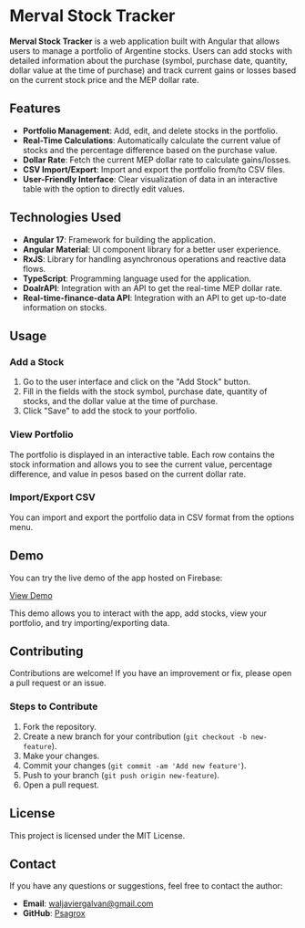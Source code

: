 # Merval Stock Tracker

**Merval Stock Tracker** is a web application built with Angular that allows users to manage a portfolio of Argentine stocks. Users can add stocks with detailed information about the purchase (symbol, purchase date, quantity, dollar value at the time of purchase) and track current gains or losses based on the current stock price and the MEP dollar rate.

## Features

- **Portfolio Management**: Add, edit, and delete stocks in the portfolio.
- **Real-Time Calculations**: Automatically calculate the current value of stocks and the percentage difference based on the purchase value.
- **Dollar Rate**: Fetch the current MEP dollar rate to calculate gains/losses.
- **CSV Import/Export**: Import and export the portfolio from/to CSV files.
- **User-Friendly Interface**: Clear visualization of data in an interactive table with the option to directly edit values.

## Technologies Used

- **Angular 17**: Framework for building the application.
- **Angular Material**: UI component library for a better user experience.
- **RxJS**: Library for handling asynchronous operations and reactive data flows.
- **TypeScript**: Programming language used for the application.
- **DoalrAPI**: Integration with an API to get the real-time MEP dollar rate.
- **Real-time-finance-data API**: Integration with an API to get up-to-date information on stocks.

## Usage

### Add a Stock

1. Go to the user interface and click on the "Add Stock" button.
2. Fill in the fields with the stock symbol, purchase date, quantity of stocks, and the dollar value at the time of purchase.
3. Click "Save" to add the stock to your portfolio.

### View Portfolio

The portfolio is displayed in an interactive table. Each row contains the stock information and allows you to see the current value, percentage difference, and value in pesos based on the current dollar rate.

### Import/Export CSV

You can import and export the portfolio data in CSV format from the options menu.

## Demo

You can try the live demo of the app hosted on Firebase:

[View Demo](https://merval-stock-tracker.firebaseapp.com/)

This demo allows you to interact with the app, add stocks, view your portfolio, and try importing/exporting data.


## Contributing

Contributions are welcome! If you have an improvement or fix, please open a pull request or an issue.

### Steps to Contribute

1. Fork the repository.
2. Create a new branch for your contribution (`git checkout -b new-feature`).
3. Make your changes.
4. Commit your changes (`git commit -am 'Add new feature'`).
5. Push to your branch (`git push origin new-feature`).
6. Open a pull request.

## License

This project is licensed under the MIT License. 

## Contact

If you have any questions or suggestions, feel free to contact the author:

- **Email**: waljaviergalvan@gmail.com
- **GitHub**: [Psagrox](https://github.com/Psagrox/)
